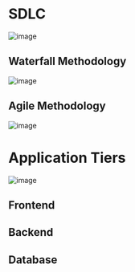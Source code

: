# SDLC
![image](https://miro.medium.com/v2/resize:fit:925/0*wO81Bodh1Ifqdse8.png)

## Waterfall Methodology
![image](https://startinfinity.s3.us-east-2.amazonaws.com/t/zqeUd4rpCH4mtqsKCDdu5BCanjP9GecjRMYW7Agi.png)

## Agile Methodology
![image](https://static.javatpoint.com/difference/images/agile-vs-waterfall-model.png)



# Application Tiers
![image](https://media.geeksforgeeks.org/wp-content/uploads/20231108115918/Three-Tier-architecture.png)
## Frontend
## Backend
## Database
